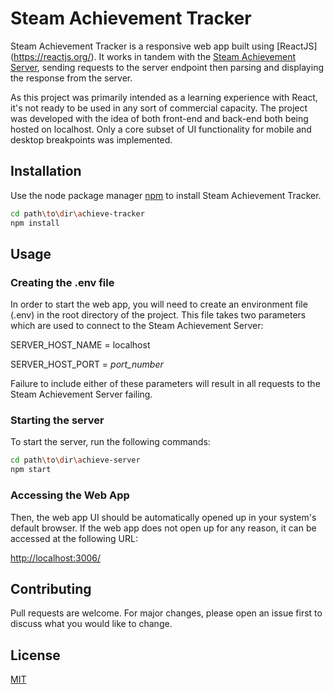 
# Steam Achievement Tracker

Steam Achievement Tracker is a responsive web app built using [ReactJS] (https://reactjs.org/). It works in tandem with the [Steam Achievement Server](https://github.com/dave-bugeja/achieve-server), sending requests to the server endpoint then parsing and displaying the response from the server.

As this project was primarily intended as a learning experience with React, it's not ready to be used in any sort of commercial capacity. The project was developed with the idea of both front-end and back-end both being hosted on localhost. Only a core subset of UI functionality for mobile and desktop breakpoints was implemented.

## Installation

Use the node package manager [npm](https://www.npmjs.com/) to install Steam Achievement Tracker.

```bash
cd path\to\dir\achieve-tracker
npm install 
```

## Usage

### Creating the .env file
In order to start the web app, you will need to create an environment file (.env) in the root directory of the project. This file takes two parameters which are used to connect to the Steam Achievement Server:

SERVER_HOST_NAME = localhost

SERVER_HOST_PORT = *port_number*

Failure to include either of these parameters will result in all requests to the Steam Achievement Server failing.

### Starting the server
To start the server, run the following commands:

```bash
cd path\to\dir\achieve-server
npm start
```

### Accessing the Web App
Then, the web app UI should be automatically opened up in your system's default browser. If the web app does not open up for any reason, it can be accessed at the following URL:

[http://localhost:3006/](http://localhost:3006/)

## Contributing
Pull requests are welcome. For major changes, please open an issue first to discuss what you would like to change.

## License
[MIT](https://github.com/dave-bugeja/achieve-tracker/blob/main/LICENCE)